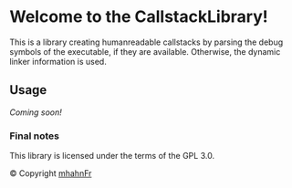 # Welcome to the CallstackLibrary!
This is a library creating humanreadable callstacks by parsing the debug symbols of
the executable, if they are available. Otherwise, the dynamic linker information is used.

## Usage
_Coming soon!_

### Final notes
This library is licensed under the terms of the GPL 3.0.

© Copyright [mhahnFr](https://www.github.com/mhahnFr)
